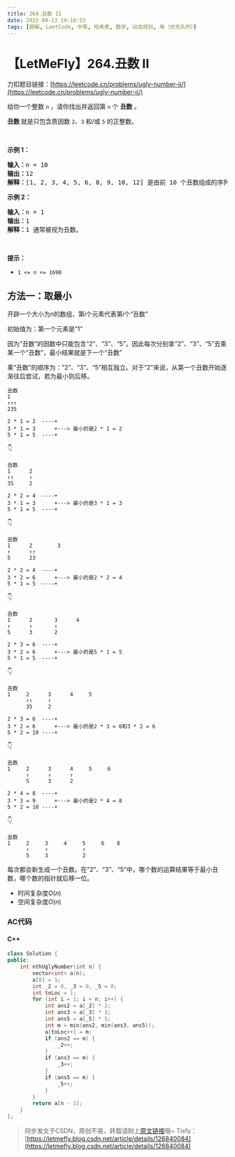 ```yaml
---
title: 264.丑数 II
date: 2022-09-13 19:18:53
tags: [题解, LeetCode, 中等, 哈希表, 数学, 动态规划, 堆（优先队列）]
---
```


# 【LetMeFly】264.丑数 II

力扣题目链接：[https://leetcode.cn/problems/ugly-number-ii/](https://leetcode.cn/problems/ugly-number-ii/)

<p>给你一个整数 <code>n</code> ，请你找出并返回第 <code>n</code> 个 <strong>丑数</strong> 。</p>

<p><strong>丑数 </strong>就是只包含质因数 <code>2</code>、<code>3</code> 和/或 <code>5</code> 的正整数。</p>

<p> </p>

<p><strong>示例 1：</strong></p>

<pre>
<strong>输入：</strong>n = 10
<strong>输出：</strong>12
<strong>解释：</strong>[1, 2, 3, 4, 5, 6, 8, 9, 10, 12] 是由前 10 个丑数组成的序列。
</pre>

<p><strong>示例 2：</strong></p>

<pre>
<strong>输入：</strong>n = 1
<strong>输出：</strong>1
<strong>解释：</strong>1 通常被视为丑数。
</pre>

<p> </p>

<p><strong>提示：</strong></p>

<ul>
	<li><code>1 <= n <= 1690</code></li>
</ul>


    
## 方法一：取最小

开辟一个大小为$n$的数组，第$i$个元素代表第$i$个“丑数”

初始值为：第一个元素是“1”

因为“丑数”的因数中只能包含“2”、“3”、“5”，因此每次分别拿“2”、“3”、“5”去乘某一个“丑数”，最小结果就是下一个“丑数”

乘“丑数”的顺序为：“2”、“3”、“5”相互独立。对于“2”来说，从第一个丑数开始逐渐往后尝试，若为最小则后移。

```
丑数
1
↑↑↑
235

2 * 1 = 2  ----+
3 * 1 = 3      +---> 最小的是2 * 1 = 2
5 * 1 = 5  ----+
```

👇

```
丑数
1      2
↑↑     ↑
35     2

2 * 2 = 4  ----+
3 * 1 = 3      +---> 最小的是3 * 1 = 3
5 * 1 = 5  ----+
```

👇

```
丑数
1      2        3
↑      ↑↑
5      23

2 * 2 = 4  ----+
3 * 2 = 6      +---> 最小的是2 * 2 = 4
5 * 1 = 5  ----+
```

👇

```
丑数
1      2       3      4
↑      ↑       ↑
5      3       2

2 * 3 = 6  ----+
3 * 2 = 6      +---> 最小的是5 * 1 = 5
5 * 1 = 5  ----+
```

👇

```
丑数
1     2      3      4     5
      ↑↑     ↑
      35     2

2 * 3 = 6  ----+
3 * 2 = 6      +---> 最小的是2 * 3 = 6和3 * 2 = 6
5 * 2 = 10 ----+
```

👇

```
丑数
1     2      3      4     5     6
      ↑      ↑      ↑
      5      3      2

2 * 4 = 8  ----+
3 * 3 = 9      +---> 最小的是2 * 4 = 8
5 * 2 = 10 ----+
```

👇

```
丑数
1     2     3     4     5     6    8
      ↑     ↑           ↑
      5     3           2
```

每次都会新生成一个丑数。在“2”、“3”、“5”中，哪个数的运算结果等于最小丑数，哪个数的指针就后移一位。

+ 时间复杂度$O(n)$
+ 空间复杂度$O(n)$

### AC代码

#### C++

```cpp
class Solution {
public:
    int nthUglyNumber(int n) {
        vector<int> a(n);
        a[0] = 1;
        int _2 = 0, _3 = 0, _5 = 0;
        int toLoc = 1;
        for (int i = 1; i < n; i++) {
            int ans2 = a[_2] * 2;
            int ans3 = a[_3] * 3;
            int ans5 = a[_5] * 5;
            int m = min(ans2, min(ans3, ans5));
            a[toLoc++] = m;
            if (ans2 == m) {
                _2++;
            }
            if (ans3 == m) {
                _3++;
            }
            if (ans5 == m) {
                _5++;
            }
        }
        return a[n - 1];
    }
};
```

> 同步发文于CSDN，原创不易，转载请附上[原文链接](https://leetcode.letmefly.xyz/2022/09/13/LeetCode%200264.%E4%B8%91%E6%95%B0II/)哦~
> Tisfy：[https://letmefly.blog.csdn.net/article/details/126840084](https://letmefly.blog.csdn.net/article/details/126840084)
